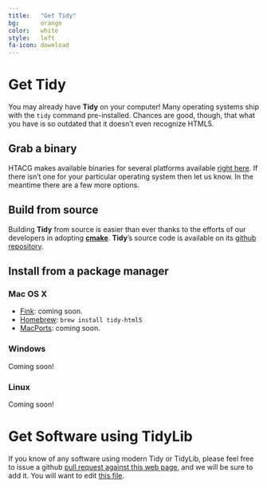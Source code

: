 ```yaml
---
title:   "Get Tidy"
bg:      orange
color:   white
style:   left
fa-icon: download
---
```


# Get Tidy

You may already have **Tidy** on your computer! Many operating systems ship with
the `tidy` command pre-installed. Chances are good, though, that what you have
is so outdated that it doesn’t even recognize HTML5.

## Grab a binary

HTACG makes available binaries for several platforms available [right here][10]. If there
isn’t one for your particular operating system then let us know. In the meantime there are
a few more options.

## Build from source

Building **Tidy** from source is easier than ever thanks to the efforts of our developers
in adopting [**cmake**][11]. **Tidy**’s source code is available on its
[github repository][1].


## Install from a package manager

### Mac OS X

- [Fink][21]: coming soon.
- [Homebrew][20]: `brew install tidy-html5`
- [MacPorts][22]: coming soon.


### Windows

Coming soon!

### Linux

Coming soon!


# Get Software using TidyLib

If you know of any software using modern Tidy or TidyLib, please feel free to
issue a github [pull request against this web page][2], and we will be sure to
add it. You will want to edit [this file][3].


[1]: https://github.com/htacg/tidy-html5
[2]: https://github.com/htacg/tidy-html5/tree/gh-pages
[3]: https://github.com/htacg/tidy-html5/blob/gh-pages/index/_posts/1970-06-01-get_tidy.md

[10]: http://www.htacg.org/binaries/
[11]: https://cmake.org/

[20]: http://brew.sh/
[21]: http://www.finkproject.org/
[22]: https://www.macports.org/

